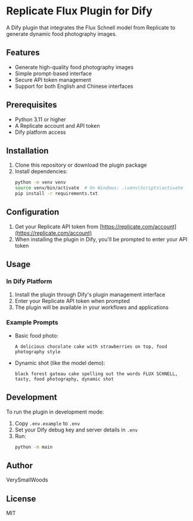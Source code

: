 # Replicate Flux Plugin for Dify

A Dify plugin that integrates the Flux Schnell model from Replicate to generate dynamic food photography images.

## Features

- Generate high-quality food photography images
- Simple prompt-based interface
- Secure API token management
- Support for both English and Chinese interfaces

## Prerequisites

- Python 3.11 or higher
- A Replicate account and API token
- Dify platform access

## Installation

1. Clone this repository or download the plugin package
2. Install dependencies:
   ```bash
   python -m venv venv
   source venv/bin/activate  # On Windows: .\venv\Scripts\activate
   pip install -r requirements.txt
   ```

## Configuration

1. Get your Replicate API token from [https://replicate.com/account](https://replicate.com/account)
2. When installing the plugin in Dify, you'll be prompted to enter your API token

## Usage

### In Dify Platform

1. Install the plugin through Dify's plugin management interface
2. Enter your Replicate API token when prompted
3. The plugin will be available in your workflows and applications

### Example Prompts

- Basic food photo:
  ```
  A delicious chocolate cake with strawberries on top, food photography style
  ```
- Dynamic shot (like the model demo):
  ```
  black forest gateau cake spelling out the words FLUX SCHNELL, tasty, food photography, dynamic shot
  ```

## Development

To run the plugin in development mode:

1. Copy `.env.example` to `.env`
2. Set your Dify debug key and server details in `.env`
3. Run:
   ```bash
   python -m main
   ```

## Author

VerySmallWoods

## License

MIT



